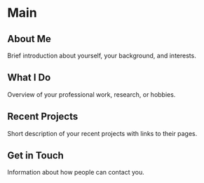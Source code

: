 # Main

## About Me
Brief introduction about yourself, your background, and interests.

## What I Do
Overview of your professional work, research, or hobbies.

## Recent Projects
Short description of your recent projects with links to their pages.

## Get in Touch
Information about how people can contact you.